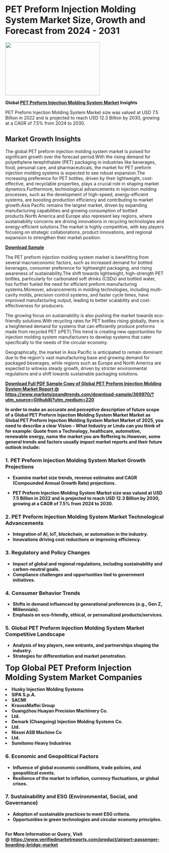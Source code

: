 <H1>PET Preform Injection Molding System Market Size, Growth and Forecast from 2024 - 2031</H1><img class="aligncenter size-medium wp-image-584254" src="https://thirdeyenews.in/wp-content/uploads/2024/09/Global-Market-Research-300x168.jpeg" alt="" width="300" height="168" /><p><strong>Global&nbsp;<a href="https://www.marketsizeandtrends.com/download-sample/369970/?utm_source=Github8j?utm_medium=220">PET Preform Injection Molding System Market</a> Insights</strong></p><p>PET Preform Injection Molding System Market size was valued at USD 7.5 Billion in 2022 and is projected to reach USD 12.3 Billion by 2030, growing at a CAGR of 7.5% from 2024 to 2030.</p><p><h2>Market Growth Insights</h2> <p>The global PET preform injection molding system market is poised for significant growth over the forecast period.With the rising demand for polyethylene terephthalate (PET) packaging in industries like beverages, food, personal care, and pharmaceuticals, the market for PET preform injection molding systems is expected to see robust expansion.The increasing preference for PET bottles, driven by their lightweight, cost-effective, and recyclable properties, plays a crucial role in shaping market dynamics.Furthermore, technological advancements in injection molding processes, such as the development of high-speed, energy-efficient systems, are boosting production efficiency and contributing to market growth.Asia Pacific remains the largest market, driven by expanding manufacturing capabilities and growing consumption of bottled products.North America and Europe also represent key regions, where sustainability concerns are driving innovations in recycling technologies and energy-efficient solutions.The market is highly competitive, with key players focusing on strategic collaborations, product innovations, and regional expansion to strengthen their market position.</p> <p><strong><a href="#">Download Sample</a></strong></p> <p>The PET preform injection molding system market is benefitting from several macroeconomic factors, such as increased demand for bottled beverages, consumer preference for lightweight packaging, and rising awareness of sustainability.The shift towards lightweight, high-strength PET bottles, particularly for carbonated soft drinks (CSDs) and bottled water, has further fueled the need for efficient preform manufacturing systems.Moreover, advancements in molding technologies, including multi-cavity molds, precision control systems, and faster cycle times, have improved manufacturing output, leading to better scalability and cost-effectiveness for producers.</p> <p>The growing focus on sustainability is also pushing the market towards eco-friendly solutions.With recycling rates for PET bottles rising globally, there is a heightened demand for systems that can efficiently produce preforms made from recycled PET (rPET).This trend is creating new opportunities for injection molding system manufacturers to develop systems that cater specifically to the needs of the circular economy.</p> <p>Geographically, the market in Asia Pacific is anticipated to remain dominant due to the region's vast manufacturing base and growing demand for packaged beverages, while regions such as Europe and North America are expected to witness steady growth, driven by stricter environmental regulations and a shift towards sustainable packaging solutions.</p> <p><strong><a href="#"></p><p><span class=""><strong>Download Full PDF Sample Copy of Global PET Preform Injection Molding System Market Report</strong> @ <a href="https://www.marketsizeandtrends.com/download-sample/369970/?utm_source=Github8j?utm_medium=220" target="_blank">https://www.marketsizeandtrends.com/download-sample/369970/?utm_source=Github8j?utm_medium=220</a></span></p><p>In order to make an accurate and perceptive description of future scope of a Global&nbsp;PET Preform Injection Molding System Market Market as Global&nbsp;PET Preform Injection Molding System Market Market of 2025, you need to describe a clear Vision &ndash; What Industry or Linda can you think of for example: Quote from a Technology, healthcare, automotive, renewable energy, name the market you are Reffering to.However, some general trends and factors usually impact market reports and their future outlook include:</p><h3>1.&nbsp;<strong>PET Preform Injection Molding System Market Growth Projections</strong></h3><ul><li>Examine market size trends, revenue estimates and CAGR (Compounded Annual Growth Rate) projections.</li><li><p>PET Preform Injection Molding System Market size was valued at USD 7.5 Billion in 2022 and is projected to reach USD 12.3 Billion by 2030, growing at a CAGR of 7.5% from 2024 to 2030.</p></li></ul><h3>2.&nbsp;<strong>PET Preform Injection Molding System Market Technological Advancements</strong></h3><ul><li>Integration of AI, IoT, blockchain, or automation in the industry.</li><li>Innovations driving cost reductions or improving efficiency.</li></ul><h3>3.&nbsp;<strong>Regulatory and Policy Changes</strong></h3><ul><li>Impact of global and regional regulations, including sustainability and carbon-neutral goals.</li><li>Compliance challenges and opportunities tied to government initiatives.</li></ul><h3>4.&nbsp;<strong>Consumer Behavior Trends</strong></h3><ul><li>Shifts in demand influenced by generational preferences (e.g., Gen Z, Millennials).</li><li>Emphasis on eco-friendly, ethical, or personalized products/services.</li></ul><h3>5.&nbsp;<strong>Global PET Preform Injection Molding System Market Competitive Landscape</strong></h3><ul><li>Analysis of key players, new entrants, and partnerships shaping the industry.</li><li>Strategies for differentiation and market penetration.</li></ul><p data-pm-slice="1 1 []"><span style="color: inherit; font-family: inherit; font-size: 25px;">Top Global PET Preform Injection Molding System Market Companies</span></p><div class="" data-test-id=""><p><li>Husky Injection Molding Systems</li><li> SIPA S.p.A.</li><li> SACMI</li><li> KraussMaffei Group</li><li> Guangzhou Huayan Precision Machinery Co.</li><li> Ltd.</li><li> Demark (Changxing) Injection Molding Systems Co.</li><li> Ltd.</li><li> Nissei ASB Machine Co</li><li> Ltd.</li><li> Sumitomo Heavy Industries</li></p></div><h3>6.&nbsp;<strong>Economic and Geopolitical Factors</strong></h3><ul><li>Influence of global economic conditions, trade policies, and geopolitical events.</li><li>Resilience of the market to inflation, currency fluctuations, or global crises.</li></ul><h3>7.&nbsp;<strong>Sustainability and ESG (Environmental, Social, and Governance)</strong></h3><ul><li>Adoption of sustainable practices to meet ESG criteria.</li><li>Opportunities in green technologies and circular economy principles.</li></ul><h2><strong style="font-size: 14px;">For More Information or Query, Visit @&nbsp;</strong><a style="background-color: #ffffff; font-size: 14px;" href="https://www.marketsizeandtrends.com/report/pet-preform-injection-molding-system-market/" target="_blank">https://www.verifiedmarketreports.com/product/airport-passenger-boarding-bridge-market</a></h2>
